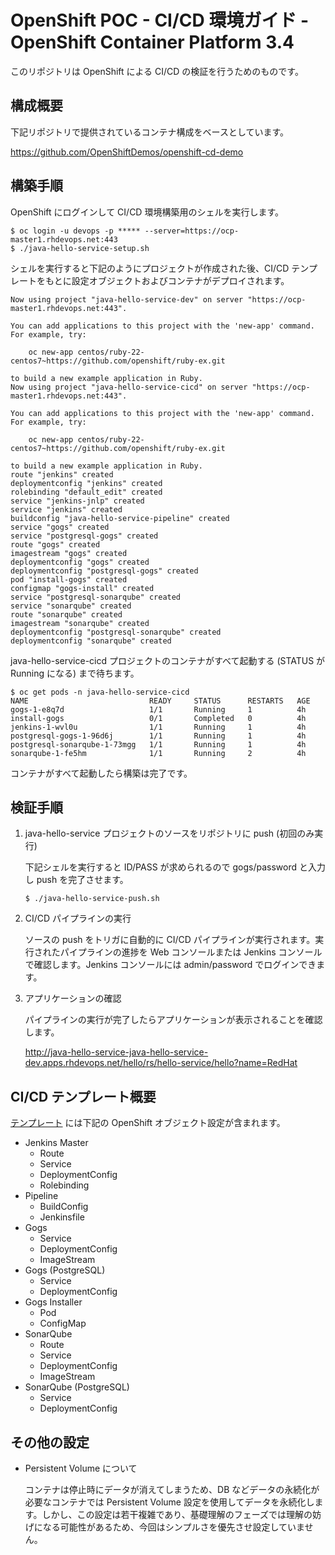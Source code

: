 # OpenShift POC - CI/CD 環境ガイド - OpenShift Container Platform 3.4

このリポジトリは OpenShift による CI/CD の検証を行うためのものです。  

## 構成概要

下記リポジトリで提供されているコンテナ構成をベースとしています。

https://github.com/OpenShiftDemos/openshift-cd-demo

## 構築手順
OpenShift にログインして CI/CD 環境構築用のシェルを実行します。

```
$ oc login -u devops -p ***** --server=https://ocp-master1.rhdevops.net:443
$ ./java-hello-service-setup.sh
```

シェルを実行すると下記のようにプロジェクトが作成された後、CI/CD テンプレートをもとに設定オブジェクトおよびコンテナがデプロイされます。

```
Now using project "java-hello-service-dev" on server "https://ocp-master1.rhdevops.net:443".

You can add applications to this project with the 'new-app' command. For example, try:

    oc new-app centos/ruby-22-centos7~https://github.com/openshift/ruby-ex.git

to build a new example application in Ruby.
Now using project "java-hello-service-cicd" on server "https://ocp-master1.rhdevops.net:443".

You can add applications to this project with the 'new-app' command. For example, try:

    oc new-app centos/ruby-22-centos7~https://github.com/openshift/ruby-ex.git

to build a new example application in Ruby.
route "jenkins" created
deploymentconfig "jenkins" created
rolebinding "default_edit" created
service "jenkins-jnlp" created
service "jenkins" created
buildconfig "java-hello-service-pipeline" created
service "gogs" created
service "postgresql-gogs" created
route "gogs" created
imagestream "gogs" created
deploymentconfig "gogs" created
deploymentconfig "postgresql-gogs" created
pod "install-gogs" created
configmap "gogs-install" created
service "postgresql-sonarqube" created
service "sonarqube" created
route "sonarqube" created
imagestream "sonarqube" created
deploymentconfig "postgresql-sonarqube" created
deploymentconfig "sonarqube" created
```

java-hello-service-cicd プロジェクトのコンテナがすべて起動する (STATUS が Running になる) まで待ちます。

```
$ oc get pods -n java-hello-service-cicd
NAME                           READY     STATUS      RESTARTS   AGE
gogs-1-e8q7d                   1/1       Running     1          4h
install-gogs                   0/1       Completed   0          4h
jenkins-1-wvl0u                1/1       Running     1          4h
postgresql-gogs-1-96d6j        1/1       Running     1          4h
postgresql-sonarqube-1-73mgg   1/1       Running     1          4h
sonarqube-1-fe5hm              1/1       Running     2          4h
```

コンテナがすべて起動したら構築は完了です。

## 検証手順

1. java-hello-service プロジェクトのソースをリポジトリに push (初回のみ実行)

    下記シェルを実行すると ID/PASS が求められるので gogs/password と入力し push を完了させます。 

    ```
    $ ./java-hello-service-push.sh
    ```

2. CI/CD パイプラインの実行

    ソースの push をトリガに自動的に CI/CD パイプラインが実行されます。実行されたパイプラインの進捗を Web コンソールまたは Jenkins コンソールで確認します。Jenkins コンソールには admin/password でログインできます。

3. アプリケーションの確認

    パイプラインの実行が完了したらアプリケーションが表示されることを確認します。

    http://java-hello-service-java-hello-service-dev.apps.rhdevops.net/hello/rs/hello-service/hello?name=RedHat

## CI/CD テンプレート概要

[テンプレート](java-hello-service-template.yaml) には下記の OpenShift オブジェクト設定が含まれます。

- Jenkins Master
    - Route
    - Service
    - DeploymentConfig
    - Rolebinding
- Pipeline
    - BuildConfig
    - Jenkinsfile
- Gogs
    - Service
    - DeploymentConfig
    - ImageStream
- Gogs (PostgreSQL)
    - Service
    - DeploymentConfig
- Gogs Installer
    - Pod
    - ConfigMap
- SonarQube
    - Route
    - Service
    - DeploymentConfig
    - ImageStream
- SonarQube (PostgreSQL)
    - Service
    - DeploymentConfig

## その他の設定
- Persistent Volume について

    コンテナは停止時にデータが消えてしまうため、DB などデータの永続化が必要なコンテナでは Persistent Volume 設定を使用してデータを永続化します。しかし、この設定は若干複雑であり、基礎理解のフェーズでは理解の妨げになる可能性があるため、今回はシンプルさを優先させ設定していません。
